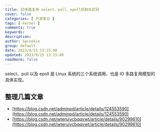 ```yaml
---
title: IO多路复用-select、poll、epoll机制与区别
cover: false
categories: [ 开发笔记 ]
tags: [ kernel ]
comments: true
keywords:
description:
author: Spcookie
group: default
date: 2023/9/15 13:15:00
updated: 2023/9/15 13:15:00
readmore: false
---
```


select、poll 以及 epoll 是 Linux 系统的三个系统调用，也是 IO 多路复用模型的具体实现。

<!-- more -->

## 整理几篇文章

* [https://blog.csdn.net/adminpd/article/details/124553590](https://blog.csdn.net/adminpd/article/details/124553590)
* [https://blog.csdn.net/wteruiycbqqvwt/article/details/90299610](https://blog.csdn.net/wteruiycbqqvwt/article/details/90299610)